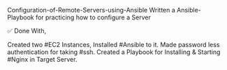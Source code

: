 Configuration-of-Remote-Servers-using-Ansible
Written a Ansible-Playbook for practicing how to configure a Server

✅ Done With,

Created two #EC2 Instances, Installed #Ansible to it.
Made password less authentication for taking #ssh.
Created a Playbook for Installing & Starting #Nginx in Target Server.